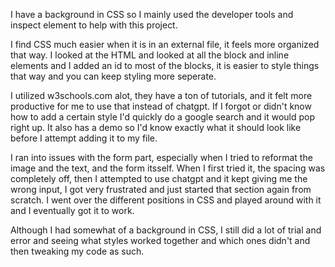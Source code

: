 I have a background in CSS so I mainly used the developer tools and inspect element to help with this project.

I find CSS much easier when it is in an external file, it feels more organized that way. I looked at the HTML and looked at all the block and inline elements and I added an id to most of the blocks, it is easier to style things that way and you can keep styling more seperate.

I utilized w3schools.com alot, they have a ton of tutorials, and it felt more productive for me to use that instead of chatgpt. If I forgot or didn't know how to add a certain style I'd quickly do a google search and it would pop right up. It also has a demo so I'd know exactly what it should look like before I attempt adding it to my file.

I ran into issues with the form part, especially when I tried to reformat the image and the text, and the form itsself. When I first tried it, the spacing was completely off, then I attempted to use chatgpt and it kept giving me the wrong input, I got very frustrated and just started that section again from scratch. I went over the different positions in CSS and played around with it and I eventually got it to work. 

Although I had somewhat of a background in CSS, I still did a lot of trial and error and seeing what styles worked together and which ones didn't and then tweaking my code as such. 